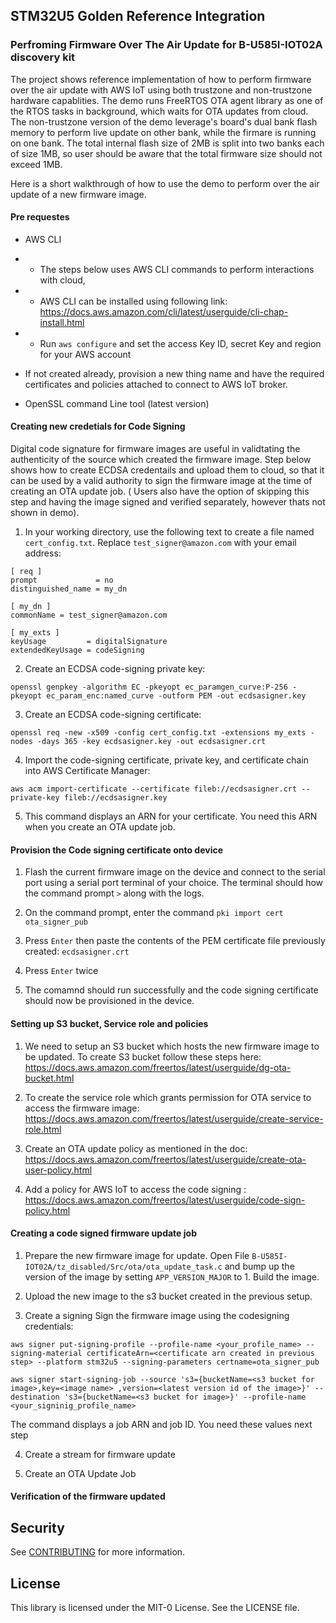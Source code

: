 ## STM32U5 Golden Reference Integration



### Perfroming Firmware Over The Air Update for B-U585I-IOT02A discovery kit

The project shows reference implementation of how to perform firmware over the air update with AWS IoT using both trustzone and non-trustzone hardware capablities. The demo runs FreeRTOS OTA agent library as one of the RTOS tasks in background, which waits for OTA updates from cloud. The non-trustzone version of the demo leverage's board's dual bank flash memory to perform live update on other bank, while the firmare is running on one bank. The total internal flash size of 2MB is split into two banks each of size 1MB, so user should be aware that the total firmware size should not exceed 1MB.

Here is a short walkthrough of how to use the demo to perform over the air update of a new firmware image.

#### Pre requestes

* AWS CLI
* * The steps below uses AWS CLI commands to perform interactions with cloud,
* * AWS CLI can be installed using following link: https://docs.aws.amazon.com/cli/latest/userguide/cli-chap-install.html
* * Run `aws configure` and set the access Key ID, secret Key and region for your AWS account

* If not created already, provision a new thing name and have the required certificates and policies attached to connect to AWS IoT broker.

* OpenSSL command Line tool (latest version)

#### Creating new credetials for Code Signing

Digital code signature for firmware images are useful in validtating the authenticity of the source which created the firmware image. Step below shows how to create ECDSA credentails and upload them to cloud, so that it can be used by a valid authority to sign the firmware image at the time of creating an OTA update job. ( Users also have the option of skipping this step and having the image signed and verified separately, however thats not shown in demo).


1. In your working directory, use the following text to create a file named `cert_config.txt`. Replace `test_signer@amazon.com` with your email address:

```
[ req ]
prompt             = no
distinguished_name = my_dn
                    
[ my_dn ]
commonName = test_signer@amazon.com
                    
[ my_exts ]
keyUsage         = digitalSignature
extendedKeyUsage = codeSigning
```

2. Create an ECDSA code-signing private key:

```
openssl genpkey -algorithm EC -pkeyopt ec_paramgen_curve:P-256 -pkeyopt ec_param_enc:named_curve -outform PEM -out ecdsasigner.key
```

3. Create an ECDSA code-signing certificate:

```
openssl req -new -x509 -config cert_config.txt -extensions my_exts -nodes -days 365 -key ecdsasigner.key -out ecdsasigner.crt
```

4. Import the code-signing certificate, private key, and certificate chain into AWS Certificate Manager:

```
aws acm import-certificate --certificate fileb://ecdsasigner.crt --private-key fileb://ecdsasigner.key
```

5. This command displays an ARN for your certificate. You need this ARN when you create an OTA update job.

#### Provision the Code signing certificate onto device

1. Flash the current firmware image on the device and connect to the serial port using a serial port terminal of your choice. The terminal should how the command prompt `>` along with the logs.

2. On the command prompt, enter the command `pki import cert ota_signer_pub`

3. Press `Enter` then paste the contents of the PEM certificate file previously created:
 `ecdsasigner.crt`

 4. Press `Enter` twice

 5. The comamnd should run successfully and the code signing certificate should now be provisioned in the device. 


#### Setting up S3 bucket, Service role and policies

1. We need to setup an S3 bucket which hosts the new firmware image to be updated. To create S3 bucket follow these steps here: https://docs.aws.amazon.com/freertos/latest/userguide/dg-ota-bucket.html

2. To create the service role which grants permission for OTA service to access the firmware image: https://docs.aws.amazon.com/freertos/latest/userguide/create-service-role.html

3. Create an OTA update policy as mentioned in the doc: https://docs.aws.amazon.com/freertos/latest/userguide/create-ota-user-policy.html

4. Add a policy for AWS IoT to access the code signing : https://docs.aws.amazon.com/freertos/latest/userguide/code-sign-policy.html


#### Creating a code signed firmware update job

1. Prepare the new firmware image for update. Open File `B-U585I-IOT02A/tz_disabled/Src/ota/ota_update_task.c` and bump up the version of the image by setting `APP_VERSION_MAJOR`  to 1. Build the image.

2. Upload the new image to the s3 bucket created in the previous setup.

3. Create a signing Sign the firmware image using the codesigning credentials:

```
aws signer put-signing-profile --profile-name <your_profile_name> --signing-material certificateArn=<certificate arn created in previous step> --platform stm32u5 --signing-parameters certname=ota_signer_pub
```
```
aws signer start-signing-job --source 's3={bucketName=<s3 bucket for image>,key=<image name> ,version=<latest version id of the image>}' --destination 's3={bucketName=<s3 bucket for image>}' --profile-name <your_signinig_profile_name>
```
The command displays a job ARN and job ID. You need these values next step

4. Create a stream for firmware update


5. Create an OTA Update Job



#### Verification of the firmware updated


## Security

See [CONTRIBUTING](CONTRIBUTING.md#security-issue-notifications) for more information.

## License

This library is licensed under the MIT-0 License. See the LICENSE file.

